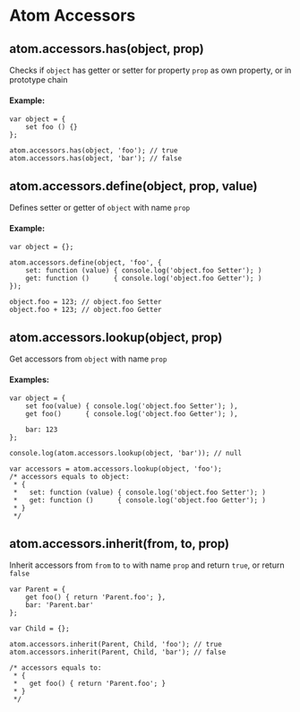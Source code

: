 Atom Accessors
==============

## atom.accessors.has(object, prop)

Checks if `object` has getter or setter for property `prop` as own property, or in prototype chain

#### Example:
	var object = {
		set foo () {}
	};

	atom.accessors.has(object, 'foo'); // true
	atom.accessors.has(object, 'bar'); // false

## atom.accessors.define(object, prop, value)

Defines setter or getter of `object` with name `prop`

#### Example:
	var object = {};

	atom.accessors.define(object, 'foo', {
		set: function (value) { console.log('object.foo Setter'); )
		get: function ()      { console.log('object.foo Getter'); )
	});

	object.foo = 123; // object.foo Setter
	object.foo + 123; // object.foo Getter

## atom.accessors.lookup(object, prop)

Get accessors from `object` with name `prop`

#### Examples:
	var object = {
		set foo(value) { console.log('object.foo Setter'); ),
		get foo()      { console.log('object.foo Getter'); ),

		bar: 123
	};
	
	console.log(atom.accessors.lookup(object, 'bar')); // null

	var accessors = atom.accessors.lookup(object, 'foo');
	/* accessors equals to object:
	 * {
	 *   set: function (value) { console.log('object.foo Setter'); )
	 *   get: function ()      { console.log('object.foo Getter'); )
	 * }
	 */

## atom.accessors.inherit(from, to, prop)
Inherit accessors from `from` to `to` with name `prop` and return `true`, or return `false`

	var Parent = {
		get foo() { return 'Parent.foo'; },
		bar: 'Parent.bar'
	};

	var Child = {};

	atom.accessors.inherit(Parent, Child, 'foo'); // true
	atom.accessors.inherit(Parent, Child, 'bar'); // false

	/* accessors equals to:
	 * {
	 *   get foo() { return 'Parent.foo'; }
	 * }
	 */